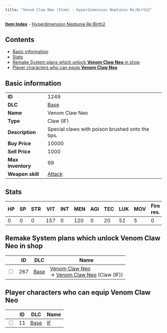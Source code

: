 ```yaml
---
title: "Venom Claw Neo (Item) - Hyperdimension Neptunia Re;Birth2"
---
```


[**Item Index**](/neptunia/rb2/item/index.html) - [Hyperdimension Neptunia Re;Birth2](/neptunia/rb2)

## Contents

- [Basic information](#basic-information)
- [Stats](#stats)
- [Remake System plans which unlock **Venom Claw Neo** in shop](#remake-system-plans-which-unlock-venom-claw-neo-in-shop)
- [Player characters who can equip **Venom Claw Neo**](#player-characters-who-can-equip-venom-claw-neo)

## Basic information

|   |   |
| -- | -- |
| **ID** | 1249 |
| **DLC** | [Base](/neptunia/rb2/dlc/0-base.html) |
| **Name** | Venom Claw Neo |
| **Type** | Claw (IF) |
| **Description** | Special claws with poison brushed onto the tips. |
| **Buy Price** | 10000 |
| **Sell Price** | 1000 |
| **Max inventory** | 99 |
| **Weapon skill** | [Attack](/neptunia/rb2/skill/0-1701-attack.html) |

## Stats

| HP | SP | STR | VIT | INT | MEN | AGI | TEC | LUK | MOV | Fire res. | Ice res. | Wind res. | Lightning res. |
| -- | -- | --- | --- | --- | --- | --- | --- | --- | --- | --------- | -------- | --------- | -------------- |
| 0 | 0 | 0 | 157 | 0 | 120 | 0 | 20 | 52 | 5 | 0 | 0 | 0 | 0 |

## Remake System plans which unlock **Venom Claw Neo** in shop

|    | ID | DLC | Name |
| -- | -- | --- | ---- |
| <input type="checkbox" id="rb2-remake-0-267" class="trackbox" /> | 267 | [Base](/neptunia/rb2/dlc/0-base.html) | [Venom Claw Neo](/neptunia/rb2/remake/0-267-venom-claw-neo.html)<br />→ [Venom Claw Neo](/neptunia/rb2/item/0-1249-venom-claw-neo.html) (Claw (IF)) |

## Player characters who can equip **Venom Claw Neo**

|    | ID | DLC | Name |
| -- | -- | --- | ---- |
| <input type="checkbox" id="rb2-player-0-11" class="trackbox" /> | 11 | [Base](/neptunia/rb2/dlc/0-base.html) | [IF](/neptunia/rb2/player/0-11-if.html) |